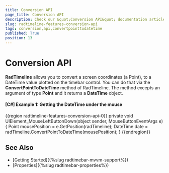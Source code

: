 ```yaml
---
title: Conversion API
page_title: Conversion API
description: Check our &quot;Conversion API&quot; documentation article for the RadTimeline WPF control.
slug: radtimeline-features-conversion-api
tags: conversion,api,convertpointtodatetime
published: True
position: 13
---
```


# Conversion API 

__RadTimeline__ allows you to convert a screen coordinates (a Point), to a DateTime value plotted on the timebar control. You can do that via the __ConvertPointToDateTime__ method of RadTimeline. The method excepts an argument of type __Point__ and it returns a __DateTime__ object.

#### __[C#] Example 1: Getting the DateTime under the mouse__ 
{{region radtimeline-features-conversion-api-0}}
	private void UIElement_MouseLeftButtonDown(object sender, MouseButtonEventArgs e)
	{
		Point mousePosition = e.GetPosition(radTimeline);
		DateTime date = radTimeline.ConvertPointToDateTime(mousePosition);
	}
{{endregion}}

## See Also
 * [Getting Started]({%slug radtimebar-mvvm-support%})
 * [Properties]({%slug radtimebar-properties%})
